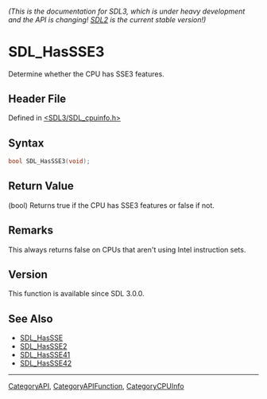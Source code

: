 ###### (This is the documentation for SDL3, which is under heavy development and the API is changing! [SDL2](https://wiki.libsdl.org/SDL2/) is the current stable version!)
# SDL_HasSSE3

Determine whether the CPU has SSE3 features.

## Header File

Defined in [<SDL3/SDL_cpuinfo.h>](https://github.com/libsdl-org/SDL/blob/main/include/SDL3/SDL_cpuinfo.h)

## Syntax

```c
bool SDL_HasSSE3(void);
```

## Return Value

(bool) Returns true if the CPU has SSE3 features or false if not.

## Remarks

This always returns false on CPUs that aren't using Intel instruction sets.

## Version

This function is available since SDL 3.0.0.

## See Also

- [SDL_HasSSE](SDL_HasSSE)
- [SDL_HasSSE2](SDL_HasSSE2)
- [SDL_HasSSE41](SDL_HasSSE41)
- [SDL_HasSSE42](SDL_HasSSE42)

----
[CategoryAPI](CategoryAPI), [CategoryAPIFunction](CategoryAPIFunction), [CategoryCPUInfo](CategoryCPUInfo)

